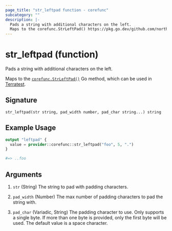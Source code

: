 ```yaml
---
page_title: "str_leftpad function - corefunc"
subcategory: ""
description: |-
  Pads a string with additional characters on the left.
  Maps to the corefunc.StrLeftPad() https://pkg.go.dev/github.com/northwood-labs/terraform-provider-corefunc/corefunc#StrLeftPad Go method, which can be used in Terratest https://terratest.gruntwork.io.
---
```


# str_leftpad (function)

Pads a string with additional characters on the left.

Maps to the [`corefunc.StrLeftPad()`](https://pkg.go.dev/github.com/northwood-labs/terraform-provider-corefunc/corefunc#StrLeftPad) Go method, which can be used in [Terratest](https://terratest.gruntwork.io).

## Signature

<!-- signature generated by tfplugindocs -->
```text
str_leftpad(str string, pad_width number, pad_char string...) string
```

## Example Usage

```terraform
output "leftpad" {
  value = provider::corefunc::str_leftpad("foo", 5, ".")
}

#=> ..foo
```

## Arguments

1. `str` (String) The string to pad with padding characters.
1. `pad_width` (Number) The max number of padding characters to pad the string with.

1. `pad_char` (Variadic, String) The padding character to use. Only supports a single byte. If more than one byte is provided, only the first byte will be used. The default value is a space character.

<!-- Preview the provider docs with the Terraform registry provider docs preview tool: https://registry.terraform.io/tools/doc-preview -->
